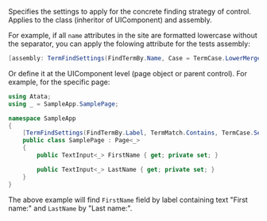 Specifies the settings to apply for the concrete finding strategy of control. Applies to the class (inheritor of UIComponent) and assembly.

For example, if all `name` attributes in the site are formatted lowercase without the separator, you can apply the folowing attribute for the tests assembly:

```cs
[assembly: TermFindSettings(FindTermBy.Name, Case = TermCase.LowerMerged)]
```

Or define it at the UIComponent level (page object or parent control). For example, for the specific page:

```cs
using Atata;
using _ = SampleApp.SamplePage;

namespace SampleApp
{
    [TermFindSettings(FindTermBy.Label, TermMatch.Contains, TermCase.Sentence, Format = "{0}:")]
    public class SamplePage : Page<_>
    {
        public TextInput<_> FirstName { get; private set; }

        public TextInput<_> LastName { get; private set; }
    }
}
```

The above example will find `FirstName` field by label containing text "First name:" and `LastName` by "Last name:".